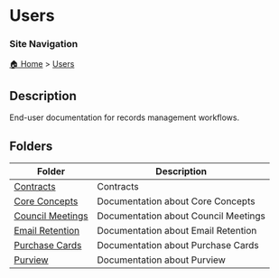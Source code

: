 <!-- description: End-user documentation for records management workflows. -->

# Users

### Site Navigation
[🏠 Home](../README.md) > [Users](README.md)

## Description
End-user documentation for records management workflows.

## Folders

| **Folder** | **Description** |
|-----------|---------------|
| [Contracts](contracts/) | Contracts |
| [Core Concepts](core-concepts/) | Documentation about Core Concepts |
| [Council Meetings](council-meetings/) | Documentation about Council Meetings |
| [Email Retention](email-retention/) | Documentation about Email Retention |
| [Purchase Cards](purchase-cards/) | Documentation about Purchase Cards |
| [Purview](purview/) | Documentation about Purview |

